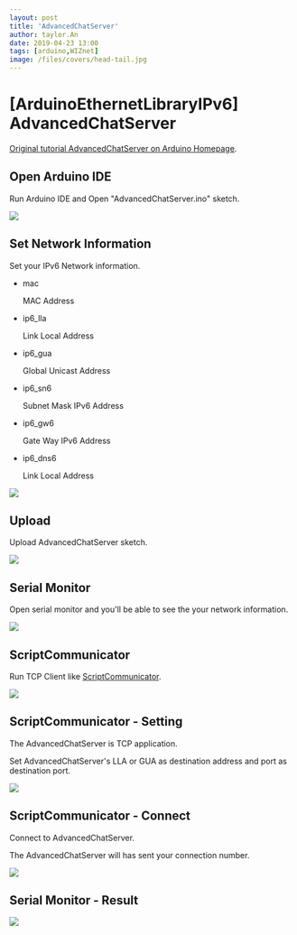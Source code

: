 ```yaml
---
layout: post
title: 'AdvancedChatServer'
author: taylor.An
date: 2019-04-23 13:00
tags: [arduino,WIZnet]
image: /files/covers/head-tail.jpg
---
```


<a id="forkme" href="https://github.com/Wiznet/Ethernet/tree/IPv6"></a>

# [ArduinoEthernetLibraryIPv6] AdvancedChatServer

[Original tutorial AdvancedChatServer on Arduino Homepage](https://www.arduino.cc/en/Tutorial/AdvancedChatServer).

## Open Arduino IDE

Run Arduino IDE and Open "AdvancedChatServer.ino" sketch.

![](https://github.com/Wiznet/Ethernet/wiki/Jpg/IPv6/AdvancedChatServer/1-IDE-Open.JPG)

## Set Network Information

Set your IPv6 Network information.

* mac

    MAC Address

* ip6_lla

    Link Local Address

* ip6_gua

    Global Unicast Address

* ip6_sn6

    Subnet Mask IPv6 Address
    
* ip6_gw6

    Gate Way IPv6 Address
    
* ip6_dns6

    Link Local Address
    
![](https://github.com/Wiznet/Ethernet/wiki/Jpg/IPv6/AdvancedChatServer/2-IDE-SetNetworkInformation.JPG)

## Upload

Upload AdvancedChatServer sketch.

![](https://github.com/Wiznet/Ethernet/wiki/Jpg/IPv6/AdvancedChatServer/3-IDE-Upload.JPG)

## Serial Monitor

Open serial monitor and you'll be able to see the your network information.

![](https://github.com/Wiznet/Ethernet/wiki/Jpg/IPv6/AdvancedChatServer/4-Serial%20Monitor.JPG)

## ScriptCommunicator

Run TCP Client like [ScriptCommunicator](https://sourceforge.net/projects/scriptcommunicator/).

![](https://github.com/Wiznet/Ethernet/wiki/Jpg/IPv6/AdvancedChatServer/5-ScriptCommunicator-Empty.JPG)

## ScriptCommunicator - Setting

The AdvancedChatServer is TCP application.

Set AdvancedChatServer's LLA or GUA as destination address and port as destination port.

![](https://github.com/Wiznet/Ethernet/wiki/Jpg/IPv6/AdvancedChatServer/6-ScriptCommunicator-Settings.JPG)

## ScriptCommunicator - Connect

Connect to AdvancedChatServer.

The AdvancedChatServer will has sent your connection number.

![](https://github.com/Wiznet/Ethernet/wiki/Jpg/IPv6/AdvancedChatServer/7-ScriptCommunicator-Connect.JPG)

## Serial Monitor - Result

![](https://github.com/Wiznet/Ethernet/wiki/Jpg/IPv6/AdvancedChatServer/8-Serial%20Monitor.JPG)

    